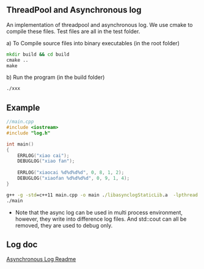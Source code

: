 ## ThreadPool and Asynchronous log
An implementation of threadpool and asynchronous log. We use cmake to compile these files. Test files are all in the test folder.


a) To Compile source files into binary executables (in the root folder)
```cmd
mkdir build && cd build
cmake ..
make
```

b) Run the program (in the build folder)
```cmd
./xxx
```

## Example
```c++
//main.cpp
#include <iostream>
#include "log.h"

int main()
{
	ERRLOG("xiao cai");
	DEBUGLOG("xiao fan");
	
	ERRLOG("xiaocai %d%d%d%d", 0, 8, 1, 2);
	DEBUGLOG("xiaofan %d%d%d%d", 0, 9, 1, 4);
}
```
```cmd
g++ -g -std=c++11 main.cpp -o main ./libasynclogStaticLib.a  -lpthread
./main
```


- Note that the async log can be used in multi process environment, however, they write into difference log files. And std::cout can all be removed, they are used to debug only.

## Log doc
[Asynchronous Log Readme](https://github.com/stepByStepToSky/ThreadPool-and-Asynchronous-log/blob/master/Log%20doc.md)
